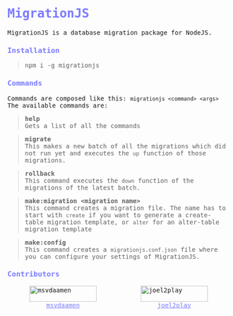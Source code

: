 <style>
* {
    font-family: monospace;
}
h1, h3 {
    color: #7b7bff;
}

a {
    color: #7b7bff;
    text-align: center;
    display: block;
}

img {
    width: 100%;
}
</style>
# MigrationJS

MigrationJS is a database migration package for NodeJS.

### Installation
> npm i -g migrationjs

### Commands
Commands are composed like this: `migrationjs <command> <args>`  
The available commands are:

> **help**  
> Gets a list of all the commands

> **migrate**  
> This makes a new batch of all the migrations which did not run yet
> and executes the `up` function of those migrations.

> **rollback**  
> This command executes the `down` function of the migrations of the latest batch.  

> **make:migration \<migration name\>**  
> This command creates a migration file. The name has to start with `create` if you want to generate a create-table migration template, or `alter` for an alter-table migration template

> **make:config**  
> This command creates a `migrationjs.conf.json` file where you can configure your settings of MigrationJS.  

### Contributors
<div style="display: flex; justify-content: space-around">
    <div style="width: 30%">
        <img alt="msvdaamen" src="https://avatars.githubusercontent.com/u/17142556?v=4">
        <a href="https://github.com/msvdaamen">msvdaamen</a>
    </div>
    <div style="width: 30%">
        <img alt="joel2play" src="https://avatars.githubusercontent.com/u/55430601?v=4">
        <a href="https://github.com/joel2play">joel2play</a>
    </div>
</div>
